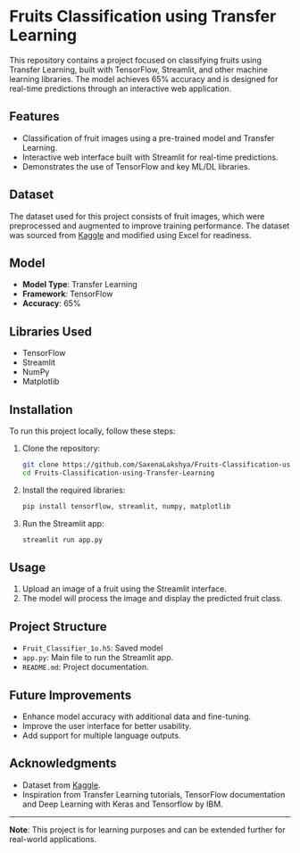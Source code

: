 # Fruits Classification using Transfer Learning

This repository contains a project focused on classifying fruits using Transfer Learning, built with TensorFlow, Streamlit, and other machine learning libraries. The model achieves 65% accuracy and is designed for real-time predictions through an interactive web application.

## Features
- Classification of fruit images using a pre-trained model and Transfer Learning.
- Interactive web interface built with Streamlit for real-time predictions.
- Demonstrates the use of TensorFlow and key ML/DL libraries.

## Dataset
The dataset used for this project consists of fruit images, which were preprocessed and augmented to improve training performance. The dataset was sourced from [Kaggle](https://www.kaggle.com/) and modified using Excel for readiness.

## Model
- **Model Type**: Transfer Learning
- **Framework**: TensorFlow
- **Accuracy**: 65%

## Libraries Used
- TensorFlow
- Streamlit
- NumPy
- Matplotlib

## Installation
To run this project locally, follow these steps:

1. Clone the repository:
   ```bash
   git clone https://github.com/SaxenaLakshya/Fruits-Classification-using-Transfer-Learning.git
   cd Fruits-Classification-using-Transfer-Learning
   ```

2. Install the required libraries:
   ```bash
   pip install tensorflow, streamlit, numpy, matplotlib
   ```

3. Run the Streamlit app:
   ```bash
   streamlit run app.py
   ```

## Usage
1. Upload an image of a fruit using the Streamlit interface.
2. The model will process the image and display the predicted fruit class.

## Project Structure
- `Fruit_Classifier_1o.h5`: Saved model
- `app.py`: Main file to run the Streamlit app.
- `README.md`: Project documentation.

## Future Improvements
- Enhance model accuracy with additional data and fine-tuning.
- Improve the user interface for better usability.
- Add support for multiple language outputs.

## Acknowledgments
- Dataset from [Kaggle](https://www.kaggle.com/).
- Inspiration from Transfer Learning tutorials, TensorFlow documentation and Deep Learning with Keras and Tensorflow by IBM.

---
**Note**: This project is for learning purposes and can be extended further for real-world applications.

